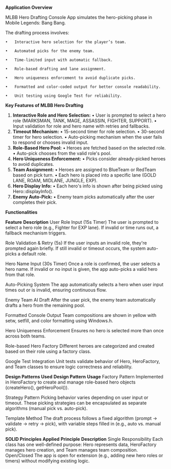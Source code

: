   **Application Overview**
  
  MLBB Hero Drafting Console App simulates the hero-picking phase in Mobile Legends: Bang Bang.
  
  The drafting process involves:
   
    •	Interactive hero selection for the player’s team.
    
    •	Automated picks for the enemy team.
   
    •	Time-limited input with automatic fallback.
   
    •	Role-based drafting and lane assignment.
    
    •	Hero uniqueness enforcement to avoid duplicate picks.
    
    •	Formatted and color-coded output for better console readability.
    
    •	Unit testing using Google Test for reliability.
  
  **Key Features of MLBB Hero Drafting**
  1.	**Interactive Role and Hero Selection:**
    •	User is prompted to select a hero role (MARKSMAN, TANK, MAGE, ASSASSIN, FIGHTER, SUPPORT).
    •	Input validation for role and hero name with retries and fallbacks.
  2.	**Timeout Mechanism:**
    •	15-second timer for role selection.
    •	30-second timer for hero selection.
    •	Auto-picking mechanism when the user fails to respond or chooses invalid input.
  3.	**Role-Based Hero Pool:**
    •	Heroes are fetched based on the selected role.
    •	Auto-pick chooses from the valid role's pool.
  4.	**Hero Uniqueness Enforcement:**
    •	Picks consider already-picked heroes to avoid duplicates.
  5.	**Team Assignment:**
    •	Heroes are assigned to BlueTeam or RedTeam based on pick turn.
    •	Each hero is placed into a specific lane (GOLD LANE, ROAM, MIDLANE, JUNGLE, EXP).
  6.	**Hero Display Info:**
    •	Each hero's info is shown after being picked using Hero::displayInfo().
  7.	**Enemy Auto-Pick:**
    •	Enemy team picks automatically after the user completes their pick.
  
  
  **Functionalities**
  
  **Feature**                    	**Description**
  User Role Input (15s Timer)	    The user is prompted to select a hero role (e.g., Fighter for EXP lane). 
                                  If invalid or time runs out, a fallback mechanism triggers.
                                  
  Role Validation & Retry (5s)	   If the user inputs an invalid role, they're prompted again briefly. 
                                  If still invalid or timeout occurs, the system auto-picks a default role.
                                  
  Hero Name Input (30s Timer)	    Once a role is confirmed, the user selects a hero name. 
                                  If invalid or no input is given, the app auto-picks a valid hero from that role.
                                  
  Auto-Picking System	            The app automatically selects a hero when user input times out or is invalid,
                                  ensuring continuous flow.
                                  
  Enemy Team AI Draft	            After the user pick, the enemy team automatically drafts a hero from the remaining pool.
  
  Formatted Console Output	       Team compositions are shown in yellow with setw, setfill, and color formatting using Windows.h.
  
  Hero Uniqueness Enforcement	    Ensures no hero is selected more than once across both teams.
  
  Role-based Hero Factory	        Different heroes are categorized and created based on their role using a factory class.
  
  Google Test Integration	        Unit tests validate behavior of Hero, HeroFactory, and Team classes to ensure
                                  logic correctness and reliability.
  
  **Design Patterns	Used**
  **Design Pattern**   	**Usage**
  Factory Pattern      	Implemented in HeroFactory to create and manage role-based hero objects (createHero(), getHeroPool()).
  
  Strategy Pattern	     Picking behavior varies depending on user input or timeout.
                        These picking strategies can be encapsulated as separate algorithms (manual pick vs. auto-pick).
                        
  Template Method       The draft process follows a fixed algorithm (prompt → validate → retry → pick), 
                        with variable steps filled in (e.g., auto vs. manual pick).
  
                        
  **SOLID Principles Applied**
  **Principle**            	**Description**
  Single Responsibility	    Each class has one well-defined purpose: Hero represents data, HeroFactory manages 
                            hero creation, and Team manages team composition.
  Open/Closed	              The app is open for extension (e.g., adding new hero roles or timers)
                            without modifying existing logic.
  
  
  
  
